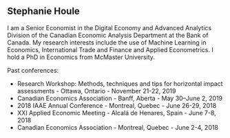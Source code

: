 ## Stephanie Houle

I am a Senior Economist in the Digital Economy and Advanced Analytics Division of the Canadian Economic Analysis Department at the Bank of Canada. My research interests include the use of Machine Learning in Economics, International Trade and Finance and Applied Econometrics. I hold a PhD in Economics from McMaster University.

Past conferences:
  - Research Workshop: Methods, techniques and tips for horizontal impact assessments - Ottawa, Ontario - November 21-22, 2019
  - Canadian Economics Association - Banff, Aberta - May 30–June 2, 2019
  - 2018 IAAE Annual Conference - Montreal, Quebec - June 26-29, 2018
  - XXI Applied Economic Meeting - Alcalá de Henares, Spain - June 7-8, 2018
  - Canadian Economics Association - Montreal, Quebec - June 2-4, 2018
